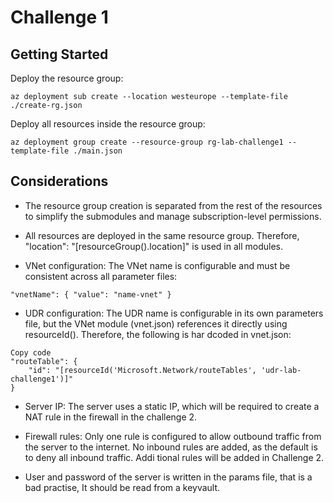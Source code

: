 # Challenge 1

## Getting Started

Deploy the resource group:

```
az deployment sub create --location westeurope --template-file ./create-rg.json
```
Deploy all resources inside the resource group:

```
az deployment group create --resource-group rg-lab-challenge1 --template-file ./main.json
```
## Considerations

- The resource group creation is separated from the rest of the resources to simplify the submodules and manage subscription-level permissions.

- All resources are deployed in the same resource group. Therefore, "location": "[resourceGroup().location]" is used in all modules.

- VNet configuration: The VNet name is configurable and must be consistent across all parameter files:
```
"vnetName": { "value": "name-vnet" }
```
- UDR configuration: The UDR name is configurable in its own parameters file, but the VNet module (vnet.json) references it directly using resourceId(). Therefore, the following is har
dcoded in
  vnet.json:
```
Copy code
"routeTable": {
    "id": "[resourceId('Microsoft.Network/routeTables', 'udr-lab-challenge1')]"
}
```
- Server IP: The server uses a static IP, which will be required to create a NAT rule in the firewall in the challenge 2.

- Firewall rules: Only one rule is configured to allow outbound traffic from the server to the internet. No inbound rules are added, as the default is to deny all inbound traffic. Addi
tional rules will be added in Challenge 2.

- User and password of the server is written in the params file, that is a bad practise, It should be read from a keyvault.  

